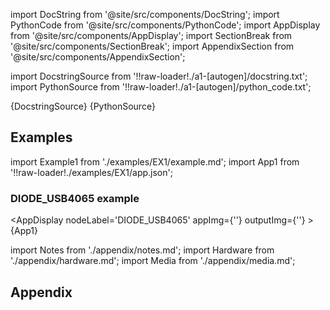 
[//]: # (Custom component imports)

import DocString from '@site/src/components/DocString';
import PythonCode from '@site/src/components/PythonCode';
import AppDisplay from '@site/src/components/AppDisplay';
import SectionBreak from '@site/src/components/SectionBreak';
import AppendixSection from '@site/src/components/AppendixSection';

[//]: # (Docstring)

import DocstringSource from '!!raw-loader!./a1-[autogen]/docstring.txt';
import PythonSource from '!!raw-loader!./a1-[autogen]/python_code.txt';

<DocString>{DocstringSource}</DocString>
<PythonCode GLink='IO/INSTRUMENTS/MULTIMETERS/NI/USB_4065/BASIC/DIODE_USB4065/DIODE_USB4065.py'>{PythonSource}</PythonCode>

<SectionBreak />

    

[//]: # (Examples)

## Examples

import Example1 from './examples/EX1/example.md';
import App1 from '!!raw-loader!./examples/EX1/app.json';

### DIODE_USB4065 example

<AppDisplay
    nodeLabel='DIODE_USB4065'
    appImg={''}
    outputImg={''}
    >
    {App1}
</AppDisplay>

<Example1 />

<SectionBreak />
  
    

[//]: # (Appendix)

import Notes from './appendix/notes.md';
import Hardware from './appendix/hardware.md';
import Media from './appendix/media.md';

## Appendix

<AppendixSection index={0} folderPath='nodes/IO/INSTRUMENTS/MULTIMETERS/NI/USB_4065/BASIC/DIODE_USB4065/appendix/'><Notes /></AppendixSection>
<AppendixSection index={1} folderPath='nodes/IO/INSTRUMENTS/MULTIMETERS/NI/USB_4065/BASIC/DIODE_USB4065/appendix/'><Hardware /></AppendixSection>
<AppendixSection index={2} folderPath='nodes/IO/INSTRUMENTS/MULTIMETERS/NI/USB_4065/BASIC/DIODE_USB4065/appendix/'><Media /></AppendixSection>


